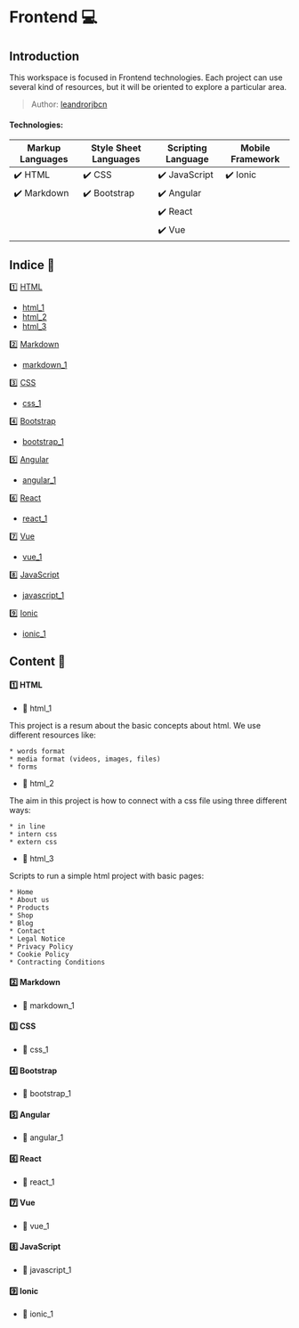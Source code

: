 # Frontend   :computer: 

## Introduction

This workspace is focused in Frontend technologies. Each project can use several kind of resources, but it will be oriented to explore a particular area.

> Author: <a href="https://leandrorjbcn.github.io/site/" target="_blank">leandrorjbcn</a>


#### Technologies:    

|      Markup Languages         |   Style Sheet Languages       |  Scripting Language           |  Mobile Framework             |
|------------------------------ |------------------------------ |------------------------------ |------------------------------ |
|   :heavy_check_mark: HTML     |   :heavy_check_mark: CSS      | :heavy_check_mark: JavaScript | :heavy_check_mark: Ionic      |
|   :heavy_check_mark: Markdown |   :heavy_check_mark: Bootstrap| :heavy_check_mark: Angular    |                               |
|                               |                               | :heavy_check_mark: React      |                               |
|                               |                               | :heavy_check_mark: Vue        |                               |


## Indice :bookmark_tabs:

:one: [HTML](#html)
  * [html_1](#html_1)
  * [html_2](#html_2)
  * [html_3](#html_3)

:two: [Markdown](#markdown)
  * [markdown_1](#markdown_1)

:three: [CSS](#css)
  * [css_1](#css_1)
  
:four: [Bootstrap](#bootstrap)
  * [bootstrap_1](#bootstrap_1)
  
:five: [Angular](#angular)
  * [angular_1](#angular_1)
  
:six: [React](#react)
  * [react_1](#react_1)
  
:seven: [Vue](#vue)
  * [vue_1](#vue_1)
  
:eight: [JavaScript](#javascript)
  * [javascript_1](#javascript_1)
  
:nine: [Ionic](#ionic)
  * [ionic_1](#ionic_1)

## Content :book:

#### :one: HTML <a name="html"></a>

 * :green_book: html_1 <a name="html_1"></a>
  
  This project is a resum about the basic concepts about html. We use different resources like:
  
    * words format
    * media format (videos, images, files)
    * forms
    
  * :green_book: html_2 <a name="html_2"></a>
  
  The aim in this project is how to connect with a css file using three different ways:
  
    * in line
    * intern css
    * extern css
  
  * :green_book: html_3 <a name="html_3"></a>
  
  Scripts to run a simple html project with basic pages: 
  
    * Home 
    * About us 
    * Products
    * Shop
    * Blog
    * Contact
    * Legal Notice
    * Privacy Policy
    * Cookie Policy
    * Contracting Conditions
  
#### :two: Markdown <a name="markdown"></a>

* :closed_book: markdown_1 <a name="markdown_1"></a>

#### :three: CSS <a name="css"></a>

* :blue_book: css_1 <a name="css_1"></a>
 
#### :four: Bootstrap <a name="bootstrap"></a>

* :orange_book: bootstrap_1 <a name="bootstrap_1"></a>

#### :five: Angular <a name="angular"></a>

* :notebook: angular_1 <a name="angular_1"></a>
 
#### :six: React <a name="react"></a>

* :notebook_with_decorative_cover: react_1 <a name="react_1"></a>
 
#### :seven: Vue <a name="vue"></a>

* :ledger: vue_1 <a name="vue_1"></a>

#### :eight: JavaScript <a name="javascript"></a>

* :green_book: javascript_1 <a name="javascript_1"></a>

#### :nine: Ionic <a name="ionic"></a>

* :closed_book: ionic_1 <a name="ionic_1"></a>

